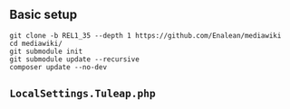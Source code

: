 ## Basic setup

```
git clone -b REL1_35 --depth 1 https://github.com/Enalean/mediawiki
cd mediawiki/
git submodule init
git submodule update --recursive
composer update --no-dev
```

## `LocalSettings.Tuleap.php`